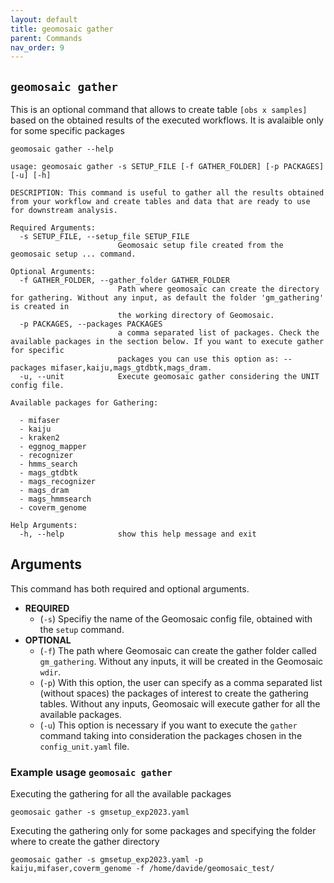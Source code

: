 ```yaml
---
layout: default
title: geomosaic gather
parent: Commands
nav_order: 9
---
```


## `geomosaic gather`

This is an optional command that allows to create table `[obs x samples]` based on the obtained results of the executed workflows. It is avalaible only for some specific packages

```
geomosaic gather --help
```

```
usage: geomosaic gather -s SETUP_FILE [-f GATHER_FOLDER] [-p PACKAGES] [-u] [-h]

DESCRIPTION: This command is useful to gather all the results obtained from your workflow and create tables and data that are ready to use for downstream analysis.

Required Arguments:
  -s SETUP_FILE, --setup_file SETUP_FILE
                        Geomosaic setup file created from the geomosaic setup ... command.

Optional Arguments:
  -f GATHER_FOLDER, --gather_folder GATHER_FOLDER
                        Path where geomosaic can create the directory for gathering. Without any input, as default the folder 'gm_gathering' is created in
                        the working directory of Geomosaic.
  -p PACKAGES, --packages PACKAGES
                        a comma separated list of packages. Check the available packages in the section below. If you want to execute gather for specific
                        packages you can use this option as: --packages mifaser,kaiju,mags_gtdbtk,mags_dram.
  -u, --unit            Execute geomosaic gather considering the UNIT config file.

Available packages for Gathering:
  
  - mifaser
  - kaiju
  - kraken2
  - eggnog_mapper
  - recognizer
  - hmms_search
  - mags_gtdbtk
  - mags_recognizer
  - mags_dram
  - mags_hmmsearch
  - coverm_genome

Help Arguments:
  -h, --help            show this help message and exit
```

## Arguments

This command has both required and optional arguments.

- __REQUIRED__
    - (`-s`) Specifiy the name of the Geomosaic config file, obtained with the `setup` command.
- __OPTIONAL__
    - (`-f`) The path where Geomosaic can create the gather folder called `gm_gathering`. Without any inputs, it will be created in the Geomosaic `wdir`.
    - (`-p`) With this option, the user can specify as a comma separated list (without spaces) the packages of interest to create the gathering tables. Without any inputs, Geomosaic will execute gather for all the available packages.
    - (`-u`) This option is necessary if you want to execute the `gather` command taking into consideration the packages chosen in the `config_unit.yaml` file.


### Example usage `geomosaic gather`

Executing the gathering for all the available packages
```
geomosaic gather -s gmsetup_exp2023.yaml
```

Executing the gathering only for some packages and specifying the folder where to create the gather directory

```
geomosaic gather -s gmsetup_exp2023.yaml -p kaiju,mifaser,coverm_genome -f /home/davide/geomosaic_test/
```
